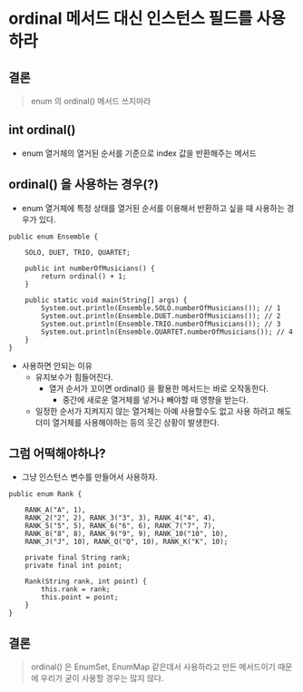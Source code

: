 # ordinal 메서드 대신 인스턴스 필드를 사용하라
## 결론
> enum 의 ordinal() 메서드 쓰지마라

## int ordinal()
- enum 열거체의 열거된 순서를 기준으로 index 값을 반환해주는 메서드

## ordinal() 을 사용하는 경우(?)
- enum 열거체에 특정 상태를 열거된 순서를 이용해서 반환하고 싶을 때 사용하는 경우가 있다.

```
public enum Ensemble {

    SOLO, DUET, TRIO, QUARTET;

    public int numberOfMusicians() {
        return ordinal() + 1;
    }

    public static void main(String[] args) {
        System.out.println(Ensemble.SOLO.numberOfMusicians()); // 1
        System.out.println(Ensemble.DUET.numberOfMusicians()); // 2
        System.out.println(Ensemble.TRIO.numberOfMusicians()); // 3
        System.out.println(Ensemble.QUARTET.numberOfMusicians()); // 4
    }
}
```

- 사용하면 안되는 이유
	- 유지보수가 힘들어진다.
		- 열거 순서가 꼬이면 ordinal() 을 활용한 메서드는 바로 오작동한다.
			- 중간에 새로운 열거체를 넣거나 빼야할 때 영향을 받는다.
	- 일정한 순서가 지켜지지 않는 열거체는 아예 사용할수도 없고 사용 하려고 해도 더미 열거체를  사용해야하는 등의 웃긴 상황이 발생한다.

## 그럼 어떡해야하나?
- 그냥 인스턴스 변수를 만들어서 사용하자.

```
public enum Rank {

    RANK_A("A", 1),
    RANK_2("2", 2), RANK_3("3", 3), RANK_4("4", 4),
    RANK_5("5", 5), RANK_6("6", 6), RANK_7("7", 7),
    RANK_8("8", 8), RANK_9("9", 9), RANK_10("10", 10),
    RANK_J("J", 10), RANK_Q("Q", 10), RANK_K("K", 10);

    private final String rank;
    private final int point;

    Rank(String rank, int point) {
        this.rank = rank;
        this.point = point;
    }
}
```

## 결론
>ordinal() 은 EnumSet, EnumMap 같은데서 사용하라고 만든 메서드이기 때문에 우리가 굳이 사용할 경우는 많지 않다.

